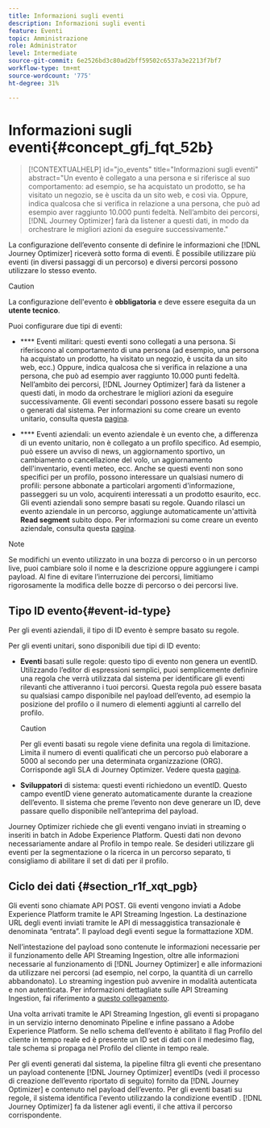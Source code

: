 ```yaml
---
title: Informazioni sugli eventi
description: Informazioni sugli eventi
feature: Eventi
topic: Amministrazione
role: Administrator
level: Intermediate
source-git-commit: 6e2526bd3c80ad2bff59502c6537a3e2213f7bf7
workflow-type: tm+mt
source-wordcount: '775'
ht-degree: 31%

---
```


# Informazioni sugli eventi{#concept_gfj_fqt_52b}

>[!CONTEXTUALHELP]
>id="jo_events"
>title="Informazioni sugli eventi"
>abstract="Un evento è collegato a una persona e si riferisce al suo comportamento: ad esempio, se ha acquistato un prodotto, se ha visitato un negozio, se è uscita da un sito web, e così via. Oppure, indica qualcosa che si verifica in relazione a una persona, che può ad esempio aver raggiunto 10.000 punti fedeltà. Nell’ambito dei percorsi, [!DNL Journey Optimizer] farà da listener a questi dati, in modo da orchestrare le migliori azioni da eseguire successivamente."

La configurazione dell’evento consente di definire le informazioni che [!DNL Journey Optimizer] riceverà sotto forma di eventi. È possibile utilizzare più eventi (in diversi passaggi di un percorso) e diversi percorsi possono utilizzare lo stesso evento.

>[!CAUTION]
>
>La configurazione dell&#39;evento è **obbligatoria** e deve essere eseguita da un **utente tecnico**.

Puoi configurare due tipi di eventi:

* **** Eventi militari: questi eventi sono collegati a una persona. Si riferiscono al comportamento di una persona (ad esempio, una persona ha acquistato un prodotto, ha visitato un negozio, è uscita da un sito web, ecc.) Oppure, indica qualcosa che si verifica in relazione a una persona, che può ad esempio aver raggiunto 10.000 punti fedeltà. Nell’ambito dei percorsi, [!DNL Journey Optimizer] farà da listener a questi dati, in modo da orchestrare le migliori azioni da eseguire successivamente. Gli eventi secondari possono essere basati su regole o generati dal sistema. Per informazioni su come creare un evento unitario, consulta questa [pagina](../event/about-creating.md).

* **** Eventi aziendali: un evento aziendale è un evento che, a differenza di un evento unitario, non è collegato a un profilo specifico. Ad esempio, può essere un avviso di news, un aggiornamento sportivo, un cambiamento o cancellazione del volo, un aggiornamento dell&#39;inventario, eventi meteo, ecc. Anche se questi eventi non sono specifici per un profilo, possono interessare un qualsiasi numero di profili: persone abbonate a particolari argomenti d&#39;informazione, passeggeri su un volo, acquirenti interessati a un prodotto esaurito, ecc. Gli eventi aziendali sono sempre basati su regole. Quando rilasci un evento aziendale in un percorso, aggiunge automaticamente un&#39;attività **Read segment** subito dopo. Per informazioni su come creare un evento aziendale, consulta questa [pagina](../event/about-creating-business.md).


>[!NOTE]
>
>Se modifichi un evento utilizzato in una bozza di percorso o in un percorso live, puoi cambiare solo il nome e la descrizione oppure aggiungere i campi payload. Al fine di evitare l’interruzione dei percorsi, limitiamo rigorosamente la modifica delle bozze di percorso o dei percorsi live.

## Tipo ID evento{#event-id-type}

Per gli eventi aziendali, il tipo di ID evento è sempre basato su regole.

Per gli eventi unitari, sono disponibili due tipi di ID evento:

* **Eventi** basati sulle regole: questo tipo di evento non genera un eventID. Utilizzando l’editor di espressioni semplici, puoi semplicemente definire una regola che verrà utilizzata dal sistema per identificare gli eventi rilevanti che attiveranno i tuoi percorsi. Questa regola può essere basata su qualsiasi campo disponibile nel payload dell’evento, ad esempio la posizione del profilo o il numero di elementi aggiunti al carrello del profilo.

   >[!CAUTION]
   >
   >Per gli eventi basati su regole viene definita una regola di limitazione. Limita il numero di eventi qualificati che un percorso può elaborare a 5000 al secondo per una determinata organizzazione (ORG). Corrisponde agli SLA di Journey Optimizer. Vedere questa [pagina](https://helpx.adobe.com/legal/product-descriptions/journey-orchestration.html).

* **Sviluppatori** di sistema: questi eventi richiedono un eventID. Questo campo eventID viene generato automaticamente durante la creazione dell’evento. Il sistema che preme l’evento non deve generare un ID, deve passare quello disponibile nell’anteprima del payload.

Journey Optimizer richiede che gli eventi vengano inviati in streaming o inseriti in batch in Adobe Experience Platform. Questi dati non devono necessariamente andare al Profilo in tempo reale. Se desideri utilizzare gli eventi per la segmentazione o la ricerca in un percorso separato, ti consigliamo di abilitare il set di dati per il profilo.

## Ciclo dei dati {#section_r1f_xqt_pgb}

Gli eventi sono chiamate API POST. Gli eventi vengono inviati a Adobe Experience Platform tramite le API Streaming Ingestion. La destinazione URL degli eventi inviati tramite le API di messaggistica transazionale è denominata “entrata”. Il payload degli eventi segue la formattazione XDM.

Nell’intestazione del payload sono contenute le informazioni necessarie per il funzionamento delle API Streaming Ingestion, oltre alle informazioni necessarie al funzionamento di [!DNL Journey Optimizer] e alle informazioni da utilizzare nei percorsi (ad esempio, nel corpo, la quantità di un carrello abbandonato). Lo streaming ingestion può avvenire in modalità autenticata e non autenticata. Per informazioni dettagliate sulle API Streaming Ingestion, fai riferimento a [questo collegamento](https://experienceleague.adobe.com/docs/experience-platform/xdm/api/getting-started.html?lang=it).

Una volta arrivati tramite le API Streaming Ingestion, gli eventi si propagano in un servizio interno denominato Pipeline e infine passano a Adobe Experience Platform. Se nello schema dell’evento è abilitato il flag Profilo del cliente in tempo reale ed è presente un ID set di dati con il medesimo flag, tale schema si propaga nel Profilo del cliente in tempo reale.

Per gli eventi generati dal sistema, la pipeline filtra gli eventi che presentano un payload contenente [!DNL Journey Optimizer] eventIDs (vedi il processo di creazione dell’evento riportato di seguito) fornito da [!DNL Journey Optimizer] e contenuto nel payload dell’evento. Per gli eventi basati su regole, il sistema identifica l&#39;evento utilizzando la condizione eventID . [!DNL Journey Optimizer] fa da listener agli eventi, il che attiva il percorso corrispondente.
